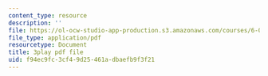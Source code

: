 ```yaml
---
content_type: resource
description: ''
file: https://ol-ocw-studio-app-production.s3.amazonaws.com/courses/6-041-probabilistic-systems-analysis-and-applied-probability-fall-2010/f94ec9fc3cf49d25461adbaefb9f3f21_P7a4bjE6Crk.pdf
file_type: application/pdf
resourcetype: Document
title: 3play pdf file
uid: f94ec9fc-3cf4-9d25-461a-dbaefb9f3f21
---
```

